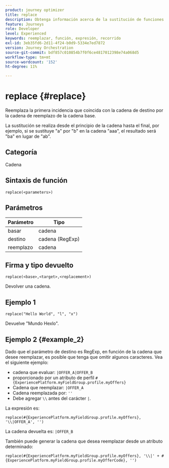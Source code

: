 ```yaml
---
product: journey optimizer
title: replace
description: Obtenga información acerca de la sustitución de funciones
feature: Journeys
role: Developer
level: Experienced
keywords: reemplazar, función, expresión, recorrido
exl-id: 3eb35fd6-2d11-4f24-b0d9-5334e7ed7872
version: Journey Orchestration
source-git-commit: bdf857c010854b7f0f6ce4817012398e74a068d5
workflow-type: tm+mt
source-wordcount: '152'
ht-degree: 11%

---
```


# replace {#replace}

Reemplaza la primera incidencia que coincida con la cadena de destino por la cadena de reemplazo de la cadena base.

La sustitución se realiza desde el principio de la cadena hasta el final, por ejemplo, si se sustituye &quot;a&quot; por &quot;b&quot; en la cadena &quot;aaa&quot;, el resultado será &quot;ba&quot; en lugar de &quot;ab&quot;.

## Categoría

Cadena

## Sintaxis de función

`replace(<parameters>)`

## Parámetros

| Parámetro | Tipo |
|-----------|--------------|
| basar | cadena |
| destino | cadena (RegExp) |
| reemplazo | cadena |

## Firma y tipo devuelto

`replace(<base>,<target>,<replacement>)`

Devolver una cadena.

## Ejemplo 1

`replace("Hello World", "l", "x")`

Devuelve &quot;Mundo Hexlo&quot;.

## Ejemplo 2 {#example_2}

Dado que el parámetro de destino es RegExp, en función de la cadena que desee reemplazar, es posible que tenga que omitir algunos caracteres. Vea el siguiente ejemplo:

* cadena que evaluar: `|OFFER_A|OFFER_B`
* proporcionado por un atributo de perfil `#{ExperiencePlatform.myFieldGroup.profile.myOffers}`
* Cadena que reemplazar: `|OFFER_A`
* Cadena reemplazada por: `''`
* Debe agregar `\\` antes del carácter `|`.

La expresión es:

`replace(#{ExperiencePlatform.myFieldGroup.profile.myOffers}, '\\|OFFER_A', '')`

La cadena devuelta es: `|OFFER_B`

También puede generar la cadena que desea reemplazar desde un atributo determinado:

`replace(#{ExperiencePlatform.myFieldGroup.profile.myOffers}, '\\|' + #{ExperiencePlatform.myFieldGroup.profile.myOfferCode}, '')`
